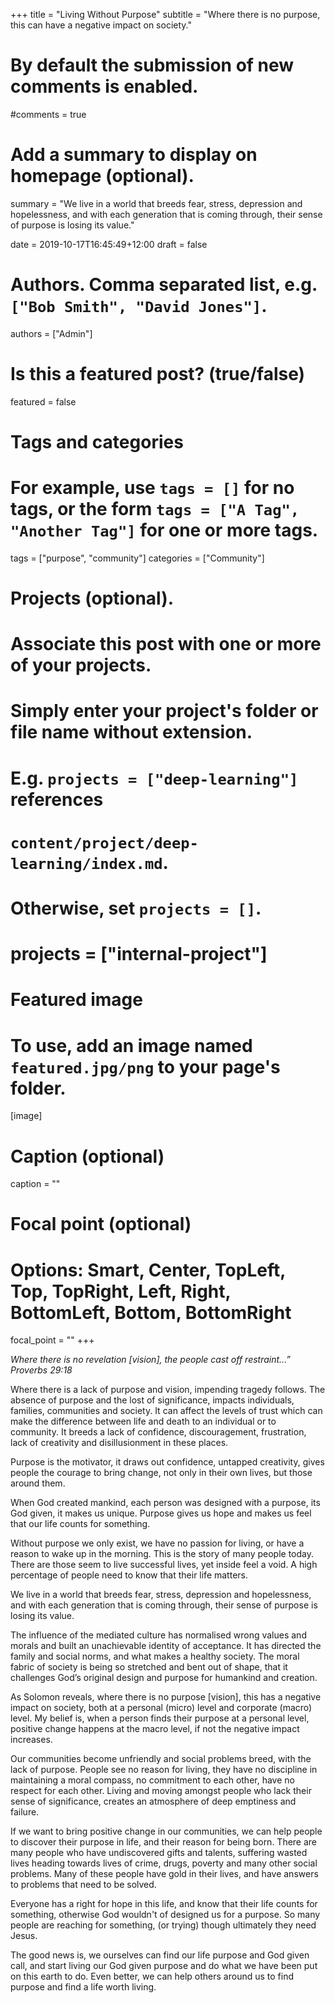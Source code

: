 +++
title = "Living Without Purpose"
subtitle = "Where there is no purpose, this can have a negative impact on society."

# By default the submission of new comments is enabled.
#comments = true

# Add a summary to display on homepage (optional).
summary = "We live in a world that breeds fear, stress, depression and hopelessness, and with each generation that is coming through, their sense of purpose is losing its value."

date = 2019-10-17T16:45:49+12:00
draft = false

# Authors. Comma separated list, e.g. `["Bob Smith", "David Jones"]`.
authors = ["Admin"]

# Is this a featured post? (true/false)
featured = false

# Tags and categories
# For example, use `tags = []` for no tags, or the form `tags = ["A Tag", "Another Tag"]` for one or more tags.
tags = ["purpose", "community"]
categories = ["Community"]

# Projects (optional).
#   Associate this post with one or more of your projects.
#   Simply enter your project's folder or file name without extension.
#   E.g. `projects = ["deep-learning"]` references 
#   `content/project/deep-learning/index.md`.
#   Otherwise, set `projects = []`.
# projects = ["internal-project"]

# Featured image
# To use, add an image named `featured.jpg/png` to your page's folder. 
[image]
  # Caption (optional)
  caption = ""

  # Focal point (optional)
  # Options: Smart, Center, TopLeft, Top, TopRight, Left, Right, BottomLeft, Bottom, BottomRight
  focal_point = ""
+++




_Where there is no revelation [vision], the people cast off restraint...” Proverbs 29:18_

Where there is a lack of purpose and vision, impending tragedy follows. The absence of purpose and the lost of significance, impacts individuals, families, communities and society. It can affect the levels of trust which can make the difference between life and death to an individual or to community. It breeds a lack of confidence, discouragement, frustration, lack of creativity and disillusionment in these places.

Purpose is the motivator, it draws out confidence, untapped creativity, gives people the courage to bring change, not only in their own lives, but those around them. 

When God created mankind, each person was designed with a purpose, its God given, it makes us unique. Purpose gives us hope and makes us feel that our life counts for something. 

Without purpose we only exist, we have no passion for living, or have a reason to wake up in the morning. This is the story of many people today. There are those seem to live successful lives, yet inside feel a void. A high percentage of people need to know that their life matters.

We live in a world that breeds fear, stress, depression and hopelessness, and with each generation that is coming through, their sense of purpose is losing its value. 

The influence of the mediated culture has normalised wrong values and morals and built an unachievable identity of acceptance. It has directed the family and social norms, and what makes a healthy society. The moral fabric of society is being so stretched and bent out of shape, that it challenges God’s original design and purpose for humankind and creation.

As Solomon reveals, where there is no purpose [vision], this has a negative impact on society, both at a personal (micro) level and corporate (macro) level. My belief is, when a person finds their purpose at a personal level, positive change happens at the macro level, if not the negative impact increases.

Our communities become unfriendly and social problems breed, with the lack of purpose. People see no reason for living, they have no discipline in maintaining a moral compass, no commitment to each other, have no respect for each other. Living and moving amongst people who lack their sense of significance, creates an atmosphere of deep emptiness and failure.

If we want to bring positive change in our communities, we can help people to discover their purpose in life, and their reason for being born. There are many people who have undiscovered gifts and talents, suffering wasted lives heading towards lives of crime, drugs, poverty and many other social problems.
Many of these people have gold in their lives, and have answers to problems that need to be solved.  

Everyone has a right for hope in this life, and know that their life counts for something, otherwise God wouldn't of designed us for a purpose. So many people are reaching for something, (or trying) though ultimately they need Jesus.

The good news is, we ourselves can find our life purpose and God given call, and start living our God given purpose and do what we have been put on this earth to do. Even better, we can help others around us to find purpose and find a life worth living. 







